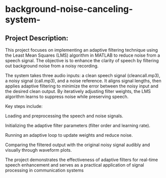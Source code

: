 # background-noise-canceling-system-
## Project Description:
This project focuses on implementing an adaptive filtering technique using the Least Mean Squares (LMS) algorithm in MATLAB to reduce noise from a speech signal. The objective is to enhance the clarity of speech by filtering out background noise from a noisy recording.

The system takes three audio inputs: a clean speech signal (cleancall.mp3), a noisy signal (call.mp3), and a noise reference. It aligns signal lengths, then applies adaptive filtering to minimize the error between the noisy input and the desired clean output. By iteratively adjusting filter weights, the LMS algorithm learns to suppress noise while preserving speech.

Key steps include:

Loading and preprocessing the speech and noise signals.

Initializing the adaptive filter parameters (filter order and learning rate).

Running an adaptive loop to update weights and reduce noise.

Comparing the filtered output with the original noisy signal audibly and visually through waveform plots.

The project demonstrates the effectiveness of adaptive filters for real-time speech enhancement and serves as a practical application of signal processing in communication systems
